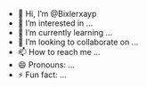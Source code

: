 - 👋 Hi, I’m @Bixlerxayp
- 👀 I’m interested in ...
- 🌱 I’m currently learning ...
- 💞️ I’m looking to collaborate on ...
- 📫 How to reach me ...
- 😄 Pronouns: ...
- ⚡ Fun fact: ...

<!---
Bixlerxayp/Bixlerxayp is a ✨ special ✨ repository because its `README.md` (this file) appears on your GitHub profile.
You can click the Preview link to take a look at your changes.
--->
